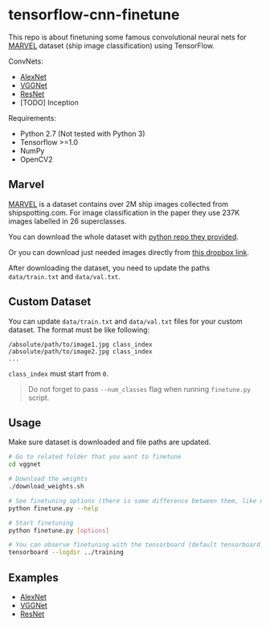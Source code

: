 # tensorflow-cnn-finetune

This repo is about finetuning some famous convolutional neural nets for [MARVEL](https://github.com/avaapm/marveldataset2016) dataset (ship image classification) using TensorFlow.

ConvNets:

 * [AlexNet](https://papers.nips.cc/paper/4824-imagenet-classification-with-deep-convolutional-neural-networks.pdf)
 * [VGGNet](https://arxiv.org/pdf/1409.1556.pdf)
 * [ResNet](https://arxiv.org/pdf/1512.03385.pdf)
 * [TODO] Inception


Requirements:

 * Python 2.7 (Not tested with Python 3)
 * Tensorflow >=1.0
 * NumPy
 * OpenCV2


## Marvel

[MARVEL](https://github.com/avaapm/marveldataset2016) is a dataset contains over 2M ship images collected from shipspotting.com. For image classification in the paper they use 237K images labelled in 26 superclasses.

You can download the whole dataset with [python repo they provided](https://github.com/avaapm/marveldataset2016).

Or you can download just needed images directly from [this dropbox link](https://www.dropbox.com/s/tuzrz8hckxli6x3/marvel-dataset.zip?dl=0).

After downloading the dataset, you need to update the paths `data/train.txt` and `data/val.txt`.

## Custom Dataset

You can update `data/train.txt` and `data/val.txt` files for your custom dataset. The format must be like following:

```
/absolute/path/to/image1.jpg class_index
/absolute/path/to/image2.jpg class_index
...
```

`class_index` must start from `0`.

> Do not forget to pass `--num_classes` flag when running `finetune.py` script.

## Usage

Make sure dataset is downloaded and file paths are updated.

```bash
# Go to related folder that you want to finetune
cd vggnet

# Download the weights
./download_weights.sh

# See finetuning options (there is some difference between them, like dropout or resnet depth)
python finetune.py --help

# Start finetuning
python finetune.py [options]

# You can observe finetuning with the tensorboard (default tensorboard_root_dir is ../training)
tensorboard --logdir ../training
```

## Examples

- [AlexNet](https://github.com/dgurkaynak/marvel-finetuning/blob/master/alexnet/examples.sh)
- [VGGNet](https://github.com/dgurkaynak/marvel-finetuning/blob/master/vggnet/examples.sh)
- [ResNet](https://github.com/dgurkaynak/marvel-finetuning/blob/master/resnet/examples.sh)
